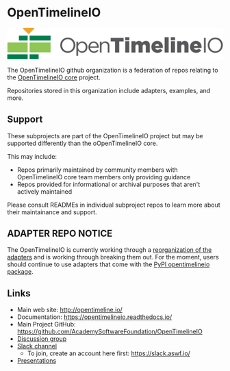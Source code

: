 # OpenTimelineIO
[![OpenTimelineIO](images/OpenTimelineIO@3xDark.png)](http://opentimeline.io)

The OpenTimelineIO github organization is a federation of repos relating to the
[OpenTimelineIO core](https://github.com/AcademySoftwareFoundation/OpenTimelineIO)
project.

Repositories stored in this organization include adapters, examples, and more.

## Support

These subprojects are part of the OpenTimelineIO project but may be supported
differently than the oOpenTimelineIO core.

This may include:

- Repos primarily maintained by community members with OpenTimelineIO core team members only providing guidance
- Repos provided for informational or archival purposes that aren't actively maintained

Please consult READMEs in individual subproject repos to learn more about their
maintainance and support.

## ADAPTER REPO NOTICE

The OpenTimelineIO is currently working through a
[reorganization of the adapters](https://github.com/AcademySoftwareFoundation/OpenTimelineIO/issues/1386)
and is working through breaking them out. For the moment, users should continue
to use adapters that come with the
[PyPI opentimelineio package](https://pypi.org/project/OpenTimelineIO/).


Links
-----

* Main web site: http://opentimeline.io/
* Documentation: https://opentimelineio.readthedocs.io/
* Main Project GitHub: https://github.com/AcademySoftwareFoundation/OpenTimelineIO
* [Discussion group](https://lists.aswf.io/g/otio-discussion)
* [Slack channel](https://academysoftwarefdn.slack.com/messages/CMQ9J4BQC)
  * To join, create an account here first: https://slack.aswf.io/
* [Presentations](https://github.com/AcademySoftwareFoundation/OpenTimelineIO/wiki/Presentations)
